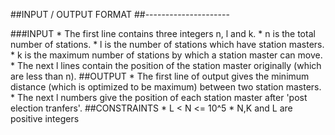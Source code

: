 ##INPUT / OUTPUT FORMAT
##---------------------

###INPUT
	* The first line contains three integers n, l and k.
	* n is the total number of stations.
	* l is the number of stations which have station masters.
	* k is the maximum number of stations by which a station master can move.
	* The next l lines contain the position of the station master originally (which are less than n).
##OUTPUT
	* The first line of output gives the minimum distance (which is optimized to be maximum) between two station masters.
	* The next l numbers give the position of each station master after 'post election tranfers'.
##CONSTRAINTS
	* L < N <= 10^5
	* N,K and L are positive integers


